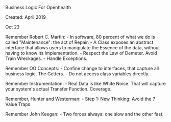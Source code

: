 Business Logic
For Openhealth

Created:	April 2019

Oct
23


Remember Robert C. Martin:
	- In software, 80 percent of what we do is called "Maintenance": the act of Repair. 
	- A Class exposes an abstract interface that allows users to manipulate the Essence of the data, without having to know its Implementation. 
	- Respect the Law of Demeter. Avoid Train Wreckages.
	- Handle Exceptions.


Remember OO Concepts:
	- Confine change to interfaces, that capture all business logic. The Getters. 
	- Do not access class variables directly. 

Remember Instrumentation:
	- Real Data is like White Noise. That will capture your system's actual Transfer Function. Coverage.

Remember, Hunter and Westerman:
	- Step 1: New Thinking: Avoid the 7 Value Traps.

Remember John Keegan: 
	- Two forces always: one slow and the other fast. 
